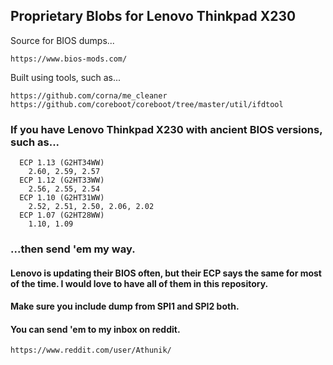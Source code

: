 ## Proprietary Blobs for Lenovo Thinkpad X230
Source for BIOS dumps...
```
https://www.bios-mods.com/
```

Built using tools, such as...
```
https://github.com/corna/me_cleaner
https://github.com/coreboot/coreboot/tree/master/util/ifdtool
```

### If you have Lenovo Thinkpad X230 with ancient BIOS versions, such as...
```
  ECP 1.13 (G2HT34WW)
    2.60, 2.59, 2.57
  ECP 1.12 (G2HT33WW)
    2.56, 2.55, 2.54
  ECP 1.10 (G2HT31WW)
    2.52, 2.51, 2.50, 2.06, 2.02
  ECP 1.07 (G2HT28WW)
    1.10, 1.09
```
### ...then send 'em my way.
#### Lenovo is updating their BIOS often, but their ECP says the same for most of the time. I would love to have all of them in this repository.
#### Make sure you include dump from SPI1 and SPI2 both.
#### You can send 'em to my inbox on reddit.
```
https://www.reddit.com/user/Athunik/
```
